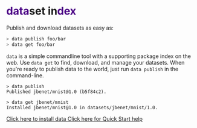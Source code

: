 <!-- title: data -->
<!-- description: data - package manager for datasets -->

# <span style="color:#4C0286">data</span>set in<span style="color:#4C0286">dex</span>


Publish and download datasets as easy as:

```sh
> data publish foo/bar
> data get foo/bar
```

`data` is a simple commandline tool with a supporting package index on the web. Use `data get` to find, download, and manage your datasets. When you're ready to publish data to the world, just run `data publish` in the command-line.

```
> data publish
Published jbenet/mnist@1.0 (b5f84c2).

> data get jbenet/mnist
Installed jbenet/mnist@1.0 in datasets/jbenet/mnist/1.0.
```

<div><a href="/doc/install" class="btn btn-success btn-lg">
<i class="icon-download"></i>
Click here to install data
</a>

<a href="/doc/quick-start" class="btn btn-info btn-lg">
<i class="icon-file"></i>
Click here for Quick Start help
</a></div>
